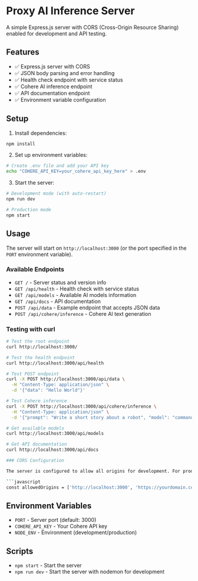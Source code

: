 # Proxy AI Inference Server

A simple Express.js server with CORS (Cross-Origin Resource Sharing) enabled for development and API testing.

## Features

- ✅ Express.js server with CORS
- ✅ JSON body parsing and error handling
- ✅ Health check endpoint with service status
- ✅ Cohere AI inference endpoint
- ✅ API documentation endpoint
- ✅ Environment variable configuration

## Setup

1. Install dependencies:
```bash
npm install
```

2. Set up environment variables:
```bash
# Create .env file and add your API key
echo "COHERE_API_KEY=your_cohere_api_key_here" > .env
```

3. Start the server:
```bash
# Development mode (with auto-restart)
npm run dev

# Production mode
npm start
```

## Usage

The server will start on `http://localhost:3000` (or the port specified in the `PORT` environment variable).

### Available Endpoints

- `GET /` - Server status and version info
- `GET /api/health` - Health check with service status
- `GET /api/models` - Available AI models information
- `GET /api/docs` - API documentation
- `POST /api/data` - Example endpoint that accepts JSON data
- `POST /api/cohere/inference` - Cohere AI text generation

### Testing with curl

```bash
# Test the root endpoint
curl http://localhost:3000/

# Test the health endpoint
curl http://localhost:3000/api/health

# Test POST endpoint
curl -X POST http://localhost:3000/api/data \
  -H "Content-Type: application/json" \
  -d '{"data": "Hello World"}'

# Test Cohere inference
curl -X POST http://localhost:3000/api/cohere/inference \
  -H "Content-Type: application/json" \
  -d '{"prompt": "Write a short story about a robot", "model": "command", "max_tokens": 100}'

# Get available models
curl http://localhost:3000/api/models

# Get API documentation
curl http://localhost:3000/api/docs

### CORS Configuration

The server is configured to allow all origins for development. For production, you should modify the `corsOptions` in `server.js` to specify allowed origins:

```javascript
const allowedOrigins = ['http://localhost:3000', 'https://yourdomain.com'];
```

## Environment Variables

- `PORT` - Server port (default: 3000)
- `COHERE_API_KEY` - Your Cohere API key
- `NODE_ENV` - Environment (development/production)



## Scripts

- `npm start` - Start the server
- `npm run dev` - Start the server with nodemon for development
